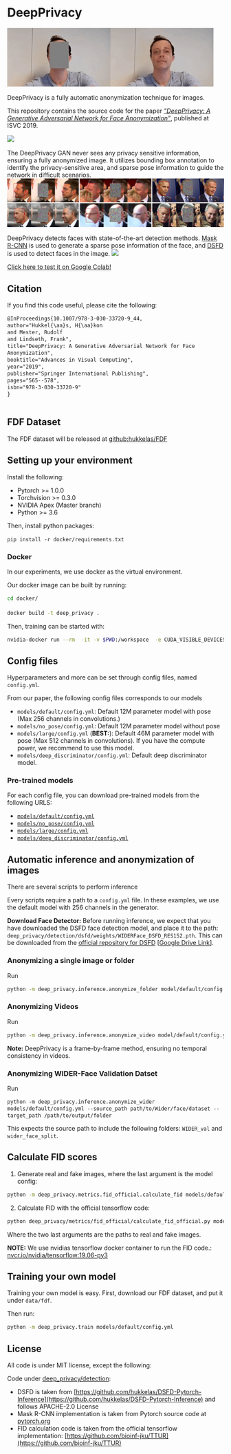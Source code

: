 # DeepPrivacy
![](images/example.gif)

DeepPrivacy is a fully automatic anonymization technique for images.

This repository contains the source code for the paper [*"DeepPrivacy: A Generative Adversarial Network for Face Anonymization"*](https://arxiv.org/abs/1909.04538), published at ISVC 2019.

![](images/generated_results.png)

The DeepPrivacy GAN never sees any privacy sensitive information, ensuring a fully anonymized image. 
It utilizes bounding box annotation to identify the privacy-sensitive area, and sparse pose information to guide the network in difficult scenarios.
![](images/generated_results_annotated.png)

DeepPrivacy detects faces with state-of-the-art detection methods.
[Mask R-CNN](https://arxiv.org/abs/1703.06870) is used to generate a sparse pose information of the face, and [DSFD](https://arxiv.org/abs/1810.10220) is used to detect faces in the image.
![](images/overall_architecture.png)

[Click here to test it on Google Colab!](https://drive.google.com/open?id=1mR5DcND9JCxqr1rXsavVYKzFQq4gOI5-)

## Citation
If you find this code useful, please cite the following:
```
@InProceedings{10.1007/978-3-030-33720-9_44,
author="Hukkel{\aa}s, H{\aa}kon
and Mester, Rudolf
and Lindseth, Frank",
title="DeepPrivacy: A Generative Adversarial Network for Face Anonymization",
booktitle="Advances in Visual Computing",
year="2019",
publisher="Springer International Publishing",
pages="565--578",
isbn="978-3-030-33720-9"
}


```
## FDF Dataset
The FDF dataset will be released at [github:hukkelas/FDF](https://github.com/hukkelas/FDF)

## Setting up your environment
Install the following: 
- Pytorch  >= 1.0.0
- Torchvision >= 0.3.0
- NVIDIA Apex (Master branch)
- Python >= 3.6

Then, install python packages:

```pip install -r docker/requirements.txt``` 

### Docker
In our experiments, we use docker as the virtual environment. 

Our docker image can be built by running:
```bash
cd docker/

docker build -t deep_privacy . 
```
Then, training can be started with:

```bash
nvidia-docker run --rm  -it -v $PWD:/workspace  -e CUDA_VISIBLE_DEVICES=0 deep_privacy python -m deep_privacy.train models/large/config.yml
```

## Config files
Hyperparameters and more can be set through config files, named `config.yml`.

From our paper, the following config files corresponds to our models

- `models/default/config.yml`: Default 12M parameter model with pose (Max 256 channels in convolutions.)
- `models/no_pose/config.yml`: Default 12M parameter model without pose
- `models/large/config.yml` (**BEST:**): Default 46M parameter model with pose (Max 512 channels in convolutions). If you have the compute power, we recommend to use this model.
- `models/deep_discriminator/config.yml`: Default deep discriminator model.

### Pre-trained models
For each config file, you can download pre-trained models from the following URLS:

- [`models/default/config.yml`](https://drive.google.com/open?id=1P_UO1ZSJzIUeVEkbmhc68XB3csvAyaB9)
- [`models/no_pose/config.yml`](https://drive.google.com/open?id=1hYye3ZfrILPfpRp22mzjwwMsot6RV7DJ)
- [`models/large/config.yml`](https://drive.google.com/open?id=1RXM0xIoaHARrZ87r-PFEVVOc9BjDuWc5)
- [`models/deep_discriminator/config.yml`](https://drive.google.com/drive/folders/1DZY40wh-EpoywBsNmH7nU8iNXdt-L7O3?usp=sharing)

## Automatic inference and anonymization of images
There are several scripts to perform inference

Every scripts require a path to a `config.yml` file. In these examples, we use the default model with 256 channels in the generator.

**Download Face Detector:** Before running inference, we expect that you have downloaded the DSFD face detection model, and place it to the path: `deep_privacy/detection/dsfd/weights/WIDERFace_DSFD_RES152.pth`.
This can be downloaded from the [official repository for DSFD](https://github.com/TencentYoutuResearch/FaceDetection-DSFD)
[[Google Drive Link](https://drive.google.com/file/d/1WeXlNYsM6dMP3xQQELI-4gxhwKUQxc3-/view?usp=sharing)].

### Anonymizing a single image or folder

Run
```bash
python -m deep_privacy.inference.anonymize_folder model/default/config.yml --source_path testim.jpg --target_path testim_anonymized.jpg
```

### Anonymizing Videos

Run 
```bash
python -m deep_privacy.inference.anonymize_video model/default/config.yml --source_path path/to/video.mp4 --target_path path/to/video_anonymized.mp4
```
**Note:** DeepPrivacy is a frame-by-frame method, ensuring no temporal consistency in videos.


### Anonymizing WIDER-Face Validation Datset
Run
```
python -m deep_privacy.inference.anonymize_wider models/default/config.yml --source_path path/to/Wider/face/dataset --target_path /path/to/output/folder
```
This expects the source path to include the following folders: `WIDER_val` and `wider_face_split`.


## Calculate FID scores
1. Generate real and fake images, where the last argument is the model config:
```bash
python -m deep_privacy.metrics.fid_official.calculate_fid models/default/config.yml
```

2. Calculate FID with the official tensorflow code:
```bash
python deep_privacy/metrics/fid_official/calculate_fid_official.py models/default/fid_images/real models/default/fid_images/fake
```
Where the two last arguments are the paths to real and fake images.

**NOTE:** We use nvidias tensorflow docker container to run the FID code.: [nvcr.io/nvidia/tensorflow:19.06-py3](https://docs.nvidia.com/deeplearning/frameworks/tensorflow-release-notes/rel_19.06.html#rel_19.06)


## Training your own model

Training your own model is easy. First, download our FDF dataset, and put it under `data/fdf`.

Then run:
```bash
python -m deep_privacy.train models/default/config.yml
```


## License
All code is under MIT license, except the following:

Code under [deep_privacy/detection](deep_privacy/detection):
- DSFD is taken from [https://github.com/hukkelas/DSFD-Pytorch-Inference](https://github.com/hukkelas/DSFD-Pytorch-Inference) and follows APACHE-2.0 License
- Mask R-CNN implementation is taken from Pytorch source code at [pytorch.org](https://pytorch.org/docs/master/torchvision/models.html#object-detection-instance-segmentation-and-person-keypoint-detection)
- FID calculation code is taken from the official tensorflow implementation: [https://github.com/bioinf-jku/TTUR](https://github.com/bioinf-jku/TTUR)
